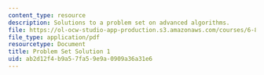 ```yaml
---
content_type: resource
description: Solutions to a problem set on advanced algorithms.
file: https://ol-ocw-studio-app-production.s3.amazonaws.com/courses/6-854j-advanced-algorithms-fall-2008/ab2d12f4b9a57fa59e9a0909a36a31e6_solution1.pdf
file_type: application/pdf
resourcetype: Document
title: Problem Set Solution 1
uid: ab2d12f4-b9a5-7fa5-9e9a-0909a36a31e6
---
```

